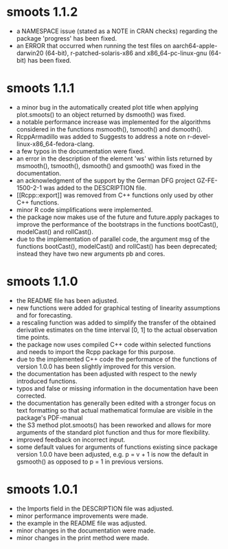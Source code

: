 # smoots 1.1.2
- a NAMESPACE issue (stated as a NOTE in CRAN checks) regarding the package
  'progress' has been fixed.
- an ERROR that occurred when running the test files on aarch64-apple-darwin20
  (64-bit), r-patched-solaris-x86 and x86_64-pc-linux-gnu (64-bit) has been 
  fixed.

# smoots 1.1.1

- a minor bug in the automatically created plot title when applying 
  plot.smoots() to an object returned by dsmooth() was fixed.
- a notable performance increase was implemented for the algorithms
  considered in the functions msmooth(), tsmooth() and dsmooth().
- RcppArmadillo was added to Suggests to address a note on 
  r-devel-linux-x86_64-fedora-clang. 
- a few typos in the documentation were fixed.
- an error in the description of the element 'ws' within lists returned by 
  msmooth(), tsmooth(), dsmooth() and gsmooth() was fixed in the documentation.
- an acknowledgment of the support by the German DFG project GZ-FE-1500-2-1 
  was added to the DESCRIPTION file.
- [[Rcpp::export]] was removed from C++ functions only used by other C++ 
  functions.
- minor R code simplifications were implemented.
- the package now makes use of the future and future.apply packages to improve 
  the performance of the bootstraps in the functions bootCast(), modelCast() 
  and rollCast().
- due to the implementation of parallel code, the argument msg of the functions 
  bootCast(), modelCast() and rollCast() has been deprecated; instead they have 
  two new arguments pb and cores.

# smoots 1.1.0

- the README file has been adjusted.
- new functions were added for graphical testing of linearity assumptions and 
  for forecasting.
- a rescaling function was added to simplify the transfer of the obtained 
  derivative estimates on the time interval [0, 1] to the actual observation  
  time points.
- the package now uses compiled C++ code within selected functions and needs to
  import the Rcpp package for this purpose.
- due to the implemented C++ code the performance of the functions of version
  1.0.0 has been slightly improved for this version.
- the documentation has been adjusted with respect to the newly introduced 
  functions.
- typos and false or missing information in the documentation have been 
  corrected. 
- the documentation has generally been edited with a stronger focus on text 
  formatting so that actual mathematical formulae are visible in the package's 
  PDF-manual
- the S3 method plot.smoots() has been reworked and allows for more arguments 
  of the standard plot function and thus for more flexibility.
- improved feedback on incorrect input.
- some default values for arguments of functions existing since package version 
  1.0.0 have been adjusted, e.g. p = v + 1 is now the default in gsmooth() as 
  opposed to p = 1 in previous versions.

# smoots 1.0.1

- the Imports field in the DESCRIPTION file was adjusted.
- minor performance improvements were made.
- the example in the README file was adjusted.
- minor changes in the documentation were made.
- minor changes in the print method were made.
